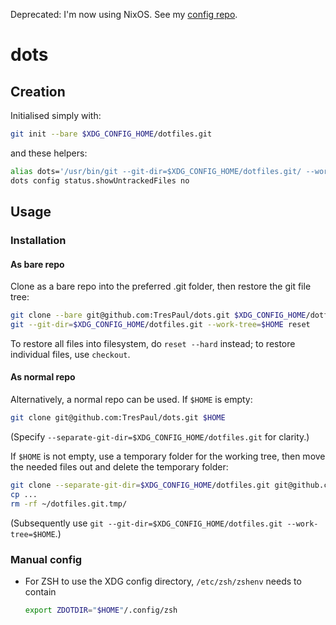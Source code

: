 Deprecated: I'm now using NixOS.
See my [config repo](https://github.com/trespaul/config).

# dots

## Creation

Initialised simply with:

```sh
git init --bare $XDG_CONFIG_HOME/dotfiles.git
```

and these helpers:

```sh
alias dots='/usr/bin/git --git-dir=$XDG_CONFIG_HOME/dotfiles.git/ --work-tree=$HOME'
dots config status.showUntrackedFiles no
```


## Usage

### Installation

#### As bare repo

Clone as a bare repo into the preferred .git folder, then restore the git file tree:

```sh
git clone --bare git@github.com:TresPaul/dots.git $XDG_CONFIG_HOME/dotfiles.git
git --git-dir=$XDG_CONFIG_HOME/dotfiles.git --work-tree=$HOME reset
```

To restore all files into filesystem, do `reset --hard` instead; to restore individual files, use `checkout`.

#### As normal repo

Alternatively, a normal repo can be used. If `$HOME` is empty:

```sh
git clone git@github.com:TresPaul/dots.git $HOME
```

(Specify `--separate-git-dir=$XDG_CONFIG_HOME/dotfiles.git` for clarity.)

If `$HOME` is not empty, use a temporary folder for the working tree, then move the needed files out and delete the temporary folder:

```sh
git clone --separate-git-dir=$XDG_CONFIG_HOME/dotfiles.git git@github.com:TresPaul/dots.git $HOME/dotfiles.git.tmp
cp ...
rm -rf ~/dotfiles.git.tmp/
```

(Subsequently use `git --git-dir=$XDG_CONFIG_HOME/dotfiles.git --work-tree=$HOME`.)

### Manual config

- For ZSH to use the XDG config directory, `/etc/zsh/zshenv` needs to contain

  ```sh
  export ZDOTDIR="$HOME"/.config/zsh
  ```

